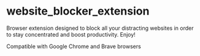 # website_blocker_extension

Browser extension designed to block all your distracting websites in order to stay concentrated and boost productivity. Enjoy!

Compatible with Google Chrome and Brave browsers
